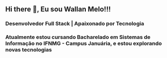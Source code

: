 ## Hi there 👋, Eu sou Wallan Melo!!!

### Desenvolvedor Full Stack | Apaixonado por Tecnologia

### Atualmente estou cursando Bacharelado em Sistemas de Informação no IFNMG - Campus Januária, e estou explorando novas tecnologias  

<!--
**WallanMelo/wallanMelo** is a ✨ _special_ ✨ repository because its `README.md` (this file) appears on your GitHub profile.

Here are some ideas to get you started:

- 🔭 I’m currently working on ...
- 🌱 I’m currently learning ...
- 👯 I’m looking to collaborate on ...
- 🤔 I’m looking for help with ...
- 💬 Ask me about ...
- 📫 How to reach me: ...
- 😄 Pronouns: ...
- ⚡ Fun fact: ...
-->
